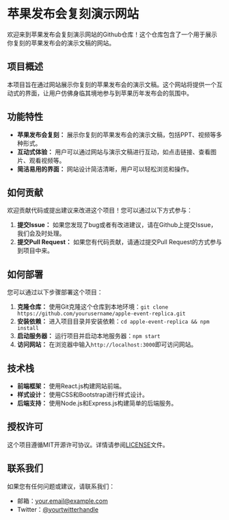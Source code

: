 # 苹果发布会复刻演示网站

欢迎来到苹果发布会复刻演示网站的Github仓库！这个仓库包含了一个用于展示你复刻的苹果发布会的演示文稿的网站。

## 项目概述

本项目旨在通过网站展示你复刻的苹果发布会的演示文稿。这个网站将提供一个互动式的界面，让用户仿佛身临其境地参与到苹果历年发布会的氛围中。

## 功能特性

- **苹果发布会复刻：** 展示你复刻的苹果发布会的演示文稿，包括PPT、视频等多种形式。
- **互动式体验：** 用户可以通过网站与演示文稿进行互动，如点击链接、查看图片、观看视频等。
- **简洁易用的界面：** 网站设计简洁清晰，用户可以轻松浏览和操作。

## 如何贡献

欢迎贡献代码或提出建议来改进这个项目！您可以通过以下方式参与：

1. **提交Issue：** 如果您发现了bug或者有改进建议，请在Github上提交Issue，我们会及时处理。
2. **提交Pull Request：** 如果您有代码贡献，请通过提交Pull Request的方式参与到项目中来。

## 如何部署

您可以通过以下步骤部署这个项目：

1. **克隆仓库：** 使用Git克隆这个仓库到本地环境：`git clone https://github.com/yourusername/apple-event-replica.git`
2. **安装依赖：** 进入项目目录并安装依赖：`cd apple-event-replica && npm install`
3. **启动服务器：** 运行项目并启动本地服务器：`npm start`
4. **访问网站：** 在浏览器中输入`http://localhost:3000`即可访问网站。

## 技术栈

- **前端框架：** 使用React.js构建网站前端。
- **样式设计：** 使用CSS和Bootstrap进行样式设计。
- **后端支持：** 使用Node.js和Express.js构建简单的后端服务。

## 授权许可

这个项目遵循MIT开源许可协议。详情请参阅[LICENSE](LICENSE)文件。

## 联系我们

如果您有任何问题或建议，请联系我们：

- 邮箱：your.email@example.com
- Twitter：[@yourtwitterhandle](https://twitter.com/yourtwitterhandle)
